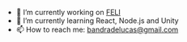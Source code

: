 - 🔭 I’m currently working on [FELI](https://feli.com.vc/)
- 🌱 I’m currently learning React, Node.js and Unity
- 📫 How to reach me: bandradelucas@gmail.com

